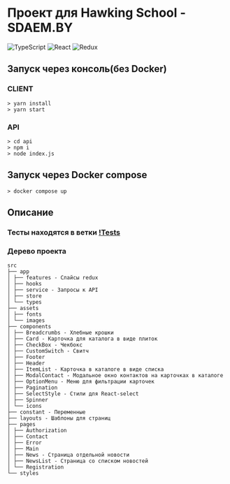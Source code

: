 # Проект для Hawking Sсhool - SDAEM.BY

![TypeScript](https://img.shields.io/badge/typescript-%23007ACC.svg?style=for-the-badge&logo=typescript&logoColor=white) ![React](https://img.shields.io/badge/react-%2320232a.svg?style=for-the-badge&logo=react&logoColor=%2361DAFB) ![Redux](https://img.shields.io/badge/redux-%23593d88.svg?style=for-the-badge&logo=redux&logoColor=white)

## Запуск через консоль(без Docker)

### CLIENT

```console
> yarn install
> yarn start
```

### API

```console
> cd api
> npm i
> node index.js
```

## Запуск через Docker compose

```console
> docker compose up
```

## Описание

### Тесты находятся в ветки [!Tests](https://github.com/Nikita-Kuzhl/sdaemby/tree/tests)

### Дерево проекта

```
src
├── app
│ ├── features - Слайсы redux
│ ├── hooks
│ ├── service - Запросы к API
│ ├── store
│ └── types
├── assets
│ ├── fonts
│ └── images
├── components
│ ├── Breadcrumbs - Хлебные крошки
│ ├── Card - Карточка для каталога в виде плиток
│ ├── CheckBox - Чекбокс
│ ├── CustomSwitch - Свитч
│ ├── Footer
│ ├── Header
│ ├── ItemList - Карточка в каталоге в виде списка
│ ├── ModalContact - Модальное окно контактов на карточках в каталоге
│ ├── OptionMenu - Меню для фильтрации карточек
│ ├── Pagination
│ ├── SelectStyle - Стили для React-select
│ ├── Spinner
│ └── icons
├── constant - Переменные
├── layouts - Шаблоны для страниц
├── pages
│ ├── Authorization
│ ├── Contact
│ ├── Error
│ ├── Main
│ ├── News - Страница отдельной новости
│ ├── NewsList - Страница со списком новостей
│ └── Registration
└── styles
```
